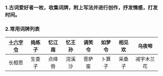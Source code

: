 
### 1.古词爱好者一枚，收集词牌，附上写法并进行创作，抒发情感，打发时间。


### 2.常用词牌列表


| [十六字令](http://www.eeqi.com/cipai/cpgs-1.htm#01)  | 捣练子  |	忆江南  |	忆王孙  |	调笑令 |  如梦令 |	相见欢 | 乌夜啼  |	
|:---------:| :------:| :------:| :------:| :-----:|  :----: |  :----: | :-----: |
| 长相思    | 生查子  | 点绛唇  |  浣溪沙 | 菩萨蛮 |  卜算子  | 采桑子  |减字木兰花|
